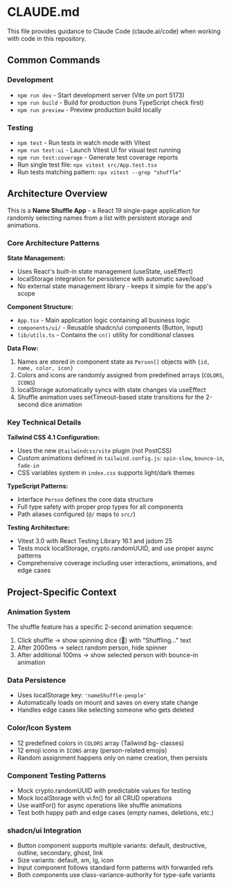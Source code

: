 # CLAUDE.md

This file provides guidance to Claude Code (claude.ai/code) when working with code in this repository.

## Common Commands

### Development
- `npm run dev` - Start development server (Vite on port 5173)
- `npm run build` - Build for production (runs TypeScript check first)
- `npm run preview` - Preview production build locally

### Testing
- `npm test` - Run tests in watch mode with Vitest
- `npm run test:ui` - Launch Vitest UI for visual test running
- `npm run test:coverage` - Generate test coverage reports
- Run single test file: `npx vitest src/App.test.tsx`
- Run tests matching pattern: `npx vitest --grep "shuffle"`

## Architecture Overview

This is a **Name Shuffle App** - a React 19 single-page application for randomly selecting names from a list with persistent storage and animations.

### Core Architecture Patterns

**State Management:**
- Uses React's built-in state management (useState, useEffect)
- localStorage integration for persistence with automatic save/load
- No external state management library - keeps it simple for the app's scope

**Component Structure:**
- `App.tsx` - Main application logic containing all business logic
- `components/ui/` - Reusable shadcn/ui components (Button, Input)
- `lib/utils.ts` - Contains the `cn()` utility for conditional classes

**Data Flow:**
1. Names are stored in component state as `Person[]` objects with `{id, name, color, icon}`
2. Colors and icons are randomly assigned from predefined arrays (`COLORS`, `ICONS`)
3. localStorage automatically syncs with state changes via useEffect
4. Shuffle animation uses setTimeout-based state transitions for the 2-second dice animation

### Key Technical Details

**Tailwind CSS 4.1 Configuration:**
- Uses the new `@tailwindcss/vite` plugin (not PostCSS)
- Custom animations defined in `tailwind.config.js`: `spin-slow`, `bounce-in`, `fade-in`
- CSS variables system in `index.css` supports light/dark themes

**TypeScript Patterns:**
- Interface `Person` defines the core data structure
- Full type safety with proper prop types for all components
- Path aliases configured (`@/` maps to `src/`)

**Testing Architecture:**
- Vitest 3.0 with React Testing Library 16.1 and jsdom 25
- Tests mock localStorage, crypto.randomUUID, and use proper async patterns
- Comprehensive coverage including user interactions, animations, and edge cases

## Project-Specific Context

### Animation System
The shuffle feature has a specific 2-second animation sequence:
1. Click shuffle → show spinning dice (🎲) with "Shuffling..." text
2. After 2000ms → select random person, hide spinner
3. After additional 100ms → show selected person with bounce-in animation

### Data Persistence
- Uses localStorage key: `'nameShuffle-people'`
- Automatically loads on mount and saves on every state change
- Handles edge cases like selecting someone who gets deleted

### Color/Icon System
- 12 predefined colors in `COLORS` array (Tailwind bg- classes)
- 12 emoji icons in `ICONS` array (person-related emojis)
- Random assignment happens only on name creation, then persists

### Component Testing Patterns
- Mock crypto.randomUUID with predictable values for testing
- Mock localStorage with vi.fn() for all CRUD operations
- Use waitFor() for async operations like shuffle animations
- Test both happy path and edge cases (empty names, deletions, etc.)

### shadcn/ui Integration
- Button component supports multiple variants: default, destructive, outline, secondary, ghost, link
- Size variants: default, sm, lg, icon
- Input component follows standard form patterns with forwarded refs
- Both components use class-variance-authority for type-safe variants